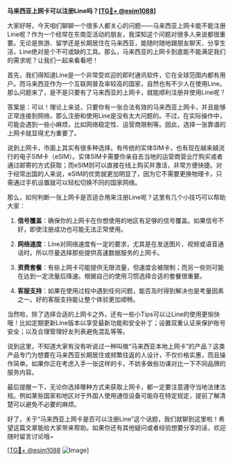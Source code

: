 **马来西亚上网卡可以注册Line吗？[[TG💪+ @esim1088](https://t.me/s/esim1088)]**

大家好呀，今天咱们聊聊一个很多人都关心的问题——马来西亚上网卡能不能注册Line呢？作为一个经常在东南亚活动的朋友，我深知这个问题对很多人来说都很重要。无论是旅游、留学还是长期居住在马来西亚，能随时随地跟朋友聊天、分享生活，Line绝对是个不可或缺的工具。那么，马来西亚的上网卡到底能不能满足我们的需求呢？让我们一起来看看吧！

首先，我们得知道Line是一个非常受欢迎的即时通讯软件，它在全球范围内都有用户。而马来西亚作为一个互联网普及率较高的国家，自然也有不少人在使用Line。那么问题来了，是不是只要有了马来西亚的上网卡，就能顺利注册并使用Line呢？

答案是：可以！理论上来说，只要你有一张合法有效的马来西亚上网卡，并且能够正常连接到网络，那么注册和使用Line是没有太大问题的。不过，在实际操作中，可能会遇到一些小麻烦，比如网络稳定性、运营商限制等。因此，选择一张靠谱的上网卡就显得尤为重要了。

说到上网卡，市面上其实有很多种选择。有传统的实体SIM卡，也有现在越来越流行的电子SIM卡（eSIM）。实体SIM卡需要你亲自去当地的运营商营业厅购买或者通过邮寄的方式获取；而eSIM则可以直接在线上购买并激活，非常方便快捷。对于经常出国的人来说，eSIM的优势就更加明显了，因为它不需要更换物理卡，只需通过手机设置就可以轻松切换不同的国家网络。

那么，如何判断一张上网卡是否适合用来注册Line呢？这里有几个小技巧可以帮助大家：

1. **信号覆盖**：确保你的上网卡在你想使用的地区有足够的信号覆盖。如果信号不好，即使注册成功也可能无法正常使用。
   
2. **网络速度**：Line对网络速度有一定的要求，尤其是在发送图片、视频或语音通话时。所以尽量选择那些提供高速数据服务的上网卡。

3. **资费套餐**：有些上网卡可能提供无限流量，但速度会被限制；而另一些则可能在达到一定流量后降速。根据自己的使用习惯选择合适的套餐很重要。

4. **客服支持**：如果在使用过程中遇到任何问题，能否及时得到解决也是考量因素之一。好的客服支持能让整个体验更加顺畅。

当然啦，除了选择合适的上网卡之外，还有一些小Tips可以让Line的使用更愉快哦！比如定期更新Line版本以享受最新功能和安全补丁；设置双重认证来保护账号安全；以及合理管理好友列表避免混乱等等。

说到这里，不知道大家有没有听说过一种叫做“马来西亚本地上网卡”的产品？这类产品专门为想要在马来西亚长期居住或频繁往返的人设计，不仅价格实惠，而且操作简单。如果你正在考虑入手一张这样的卡，不妨多做些功课对比一下不同品牌的服务内容。

最后提醒一下，无论你选择哪种方式来获取上网卡，都一定要注意遵守当地法律法规。例如某些国家和地区对于外国人使用通信设备可能存在特定规定，提前了解清楚可以避免不必要的麻烦。

好了，关于“马来西亚上网卡是否可以注册Line”这个话题，我们就聊到这里啦！希望这篇文章能给大家带来帮助。如果你还有其他疑问或者经验想要分享的话，欢迎随时留言讨论哦~

[[TG💪+ @esim1088](https://t.me/s/esim1088) ![Image](https://i.postimg.cc/4NQfJmqS/Snipaste-2025-05-13-00-14-12.png)]